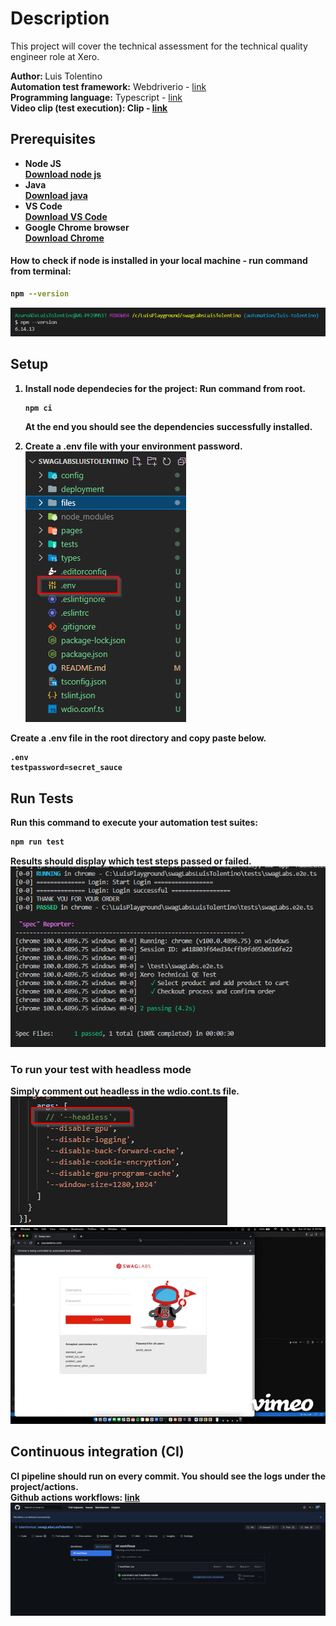 # Description

This project will cover the technical assessment for the technical quality engineer role at Xero.

<b> Author: </b> Luis Tolentino<br>
<b> Automation test framework:</b> Webdriverio - [link](https://webdriver.io/) <br>
<b> Programming language:</b> Typescript - [link](https://webdriver.io/)<br>
<b> Video clip (test execution): Clip - [link](https://vimeo.com/702503923/9d568b46ca)<br>
## Prerequisites
- Node JS <br>
[Download node js](https://nodejs.org/en/download/)
- Java <br>
[Download java](https://www.oracle.com/java/technologies/downloads/)
- VS Code <br>
[Download VS Code](https://code.visualstudio.com/download)
- Google Chrome browser <br>
[Download Chrome](https://www.google.com/chrome/?brand=CHBD&gclid=Cj0KCQjwpImTBhCmARIsAKr58czQSpT3-QDPHjNmSkrduvZOgIOSx11nVLBXp_2fdfJxQIi3rbI3jMYaAnk9EALw_wcB&gclsrc=aw.ds)

#### How to check if node is installed in your local machine - run command from terminal:
```bash
npm --version
```
![npmVersion](./files/npmVersion.png)

## Setup

1. Install node dependecies for the project:
    Run command from root.
    ```bash
    npm ci
    ```
    At the end you should see the dependencies successfully installed.<br>

2. Create a <b> .env file </b> with your environment password.<br>
  ![env](./files/env.png)<br>
  
  Create a .env file in the root directory and copy paste below.
  ```
  .env
  testpassword=secret_sauce
  ```

## Run Tests

Run this command to execute your automation test suites:
```bash
npm run test
```

Results should display which test steps passed or failed.<br>
![testResults](./files/runTest.png)

### To run your test with headless mode

Simply comment out headless in the wdio.cont.ts file.<br>
![headless](./files/headless.png)<br>
![](./files/test-execution.gif)

## Continuous integration (CI)
CI pipeline should run on every commit. You should see the logs under the project/actions.<br>
Github actions workflows: [link](https://github.com/tolentinoluis/swagLabsLuisTolentino/actions)<br>
![actions](./files/github-actions.png)

